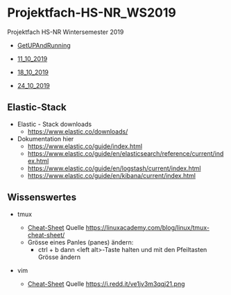 # Projektfach-HS-NR_WS2019
Projektfach HS-NR Wintersemester 2019
* [GetUPAndRunning](https://github.com/AVitg/Projektfach-HS-NR_WS2019-20/blob/master/Run.md)

*  [11_10_2019](https://github.com/AVitg/Projektfach-HS-NR_WS2019-20/blob/master/2019_10_11/)
*  [18_10_2019](https://github.com/AVitg/Projektfach-HS-NR_WS2019-20/blob/master/2019_10_18/)
*  [24_10_2019](https://github.com/AVitg/Projektfach-HS-NR_WS2019-20/tree/master/2019_10_24/)

## Elastic-Stack
  * Elastic - Stack downloads
    * https://www.elastic.co/downloads/ 
  * Dokumentation hier
    * https://www.elastic.co/guide/index.html
	* https://www.elastic.co/guide/en/elasticsearch/reference/current/index.html
	* https://www.elastic.co/guide/en/logstash/current/index.html
	* https://www.elastic.co/guide/en/kibana/current/index.html
	

## Wissenswertes
* tmux
  * [Cheat-Sheet](https://github.com/AVitg/Projektfach-HS-NR_WS2019-20/blob/master/Library/Linux/tmux_cheat_sheet.png) Quelle https://linuxacademy.com/blog/linux/tmux-cheat-sheet/
  * Grösse eines Panles (panes) ändern:
    * ctrl + b dann  \<left alt\>-Taste halten und mit den Pfeiltasten Grösse ändern 
  
* vim
  * [Cheat-Sheet](https://github.com/AVitg/Projektfach-HS-NR_WS2019-20/blob/master/Library/Linux/vim_cheat_sheet.png) Quelle https://i.redd.it/ve1jv3m3qqj21.png 
